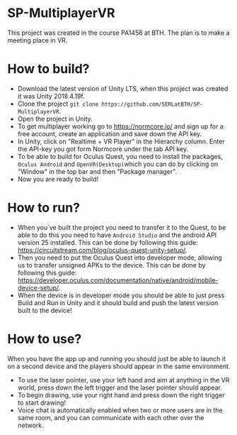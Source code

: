 
# SP-MultiplayerVR
This project was created in the course PA1456 at BTH.
The plan is to make a meeting place in VR.

# How to build?
* Download the latest version of Unity LTS, when this project was created it was Unity 2018.4.19f.
* Clone the project `git clone https://github.com/SERLatBTH/SP-MultiplayerVR`.
* Open the project in Unity.
* To get multiplayer working go to https://normcore.io/ and sign up for a free account, create an application and save down the API key.
* In Unity, click on "Realtime + VR Player" in the Hierarchy column. Enter the API-key you got form Normcore under the tab API key.
* To be able to build for Oculus Quest, you need to install the packages, `Oculus Android` and `OpenVR(Desktop)`which you can do by clicking on "Window" in the top bar and then "Package manager".
* Now you are ready to build!
# How to run?
* When you´ve built the project you need to transfer it to the Quest, to be able to do this you need to have `Android Studio` and the android API version 25 installed. This can be done by following this guide: https://circuitstream.com/blog/oculus-quest-unity-setup/.
* Then you need to put the Oculus Quest into developer mode, allowing us to transfer unsigned APKs to the device. This can be done by following this guide: https://developer.oculus.com/documentation/native/android/mobile-device-setup/.
* When the device is in developer mode you should be able to just press Build and Run in Unity and it should build and push the latest version built to the device!
# How to use?
When you have the app up and running you should just be able to launch it on a second device and the players should appear in the same environment.
* To use the laser pointer, use your left hand and aim at anything in the VR world, press down the left trigger and the laser pointer should appear.
* To begin drawing, use your right hand and press down the right trigger to start drawing!
* Voice chat is automatically enabled when two or more users are in the same room, and you can communicate with each other over the network.